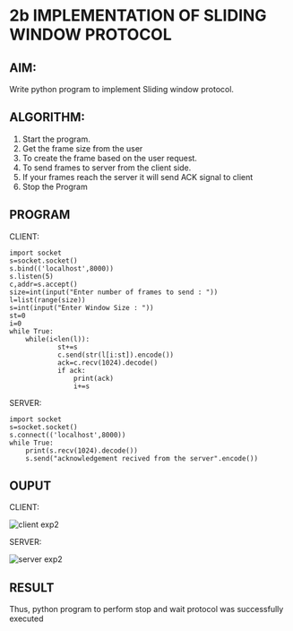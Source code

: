 # 2b IMPLEMENTATION OF SLIDING WINDOW PROTOCOL
## AIM:
Write python program to implement Sliding window protocol.
## ALGORITHM:
1. Start the program.
2. Get the frame size from the user
3. To create the frame based on the user request.
4. To send frames to server from the client side.
5. If your frames reach the server it will send ACK signal to client
6. Stop the Program
## PROGRAM
CLIENT:
```
import socket 
s=socket.socket() 
s.bind(('localhost',8000)) 
s.listen(5) 
c,addr=s.accept() 
size=int(input("Enter number of frames to send : ")) 
l=list(range(size)) 
s=int(input("Enter Window Size : ")) 
st=0 
i=0 
while True: 
    while(i<len(l)): 
            st+=s 
            c.send(str(l[i:st]).encode()) 
            ack=c.recv(1024).decode() 
            if ack: 
                print(ack) 
                i+=s
```
SERVER:
````
import socket 
s=socket.socket() 
s.connect(('localhost',8000))
while True:
    print(s.recv(1024).decode()) 
    s.send("acknowledgement recived from the server".encode())
````




                    
        
   
## OUPUT

CLIENT:



![client exp2](https://github.com/user-attachments/assets/8eae12ca-9a7f-4dfe-8da1-d16ee1972971)

SERVER:



![server exp2](https://github.com/user-attachments/assets/7184233c-9a1e-4dde-922d-25396bb252d0)



## RESULT
Thus, python program to perform stop and wait protocol was successfully executed
